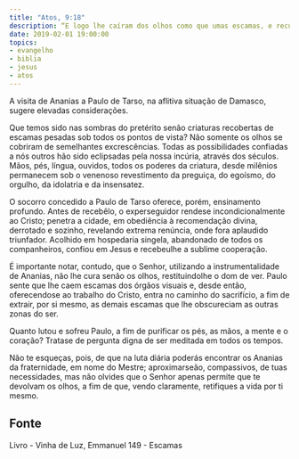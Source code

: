 ```yaml
---
title: "Atos, 9:18"
description: “E logo lhe caíram dos olhos como que umas escamas, e recuperou a vista.”
date: 2019-02-01 19:00:00
topics: 
- evangelho
- biblia
- jesus
- atos
---
```


A visita de Ananias a Paulo de Tarso, na aflitiva situação de Damasco,
sugere elevadas considerações.

Que temos sido nas sombras do pretérito senão criaturas recobertas de
escamas pesadas sob todos os pontos de vista? Não somente os olhos se cobriram de
semelhantes excrescências. Todas as possibilidades confiadas a nós outros hão sido
eclipsadas pela nossa incúria, através dos séculos. Mãos, pés, língua, ouvidos, todos
os poderes da criatura, desde milênios permanecem sob o venenoso revestimento da
preguiça, do egoísmo, do orgulho, da idolatria e da insensatez.

O socorro concedido a Paulo de Tarso oferece, porém, ensinamento
profundo. Antes de recebê­lo, o ex­perseguidor rende­se incondicionalmente ao
Cristo; penetra a cidade, em obediência à recomendação divina, derrotado e sozinho,
revelando extrema renúncia, onde fora aplaudido triunfador. Acolhido em
hospedaria singela, abandonado de todos os companheiros, confiou em Jesus e
recebeu­lhe a sublime cooperação.

É importante notar, contudo, que o Senhor, utilizando a instrumentalidade
de Ananias, não lhe cura senão os olhos, restituindo­lhe o dom de ver. Paulo sente
que lhe caem escamas dos órgãos visuais e, desde então, oferecendo­se ao trabalho
do Cristo, entra no caminho do sacrifício, a fim de extrair, por si mesmo, as demais
escamas que lhe obscureciam as outras zonas do ser.

Quanto lutou e sofreu Paulo, a fim de purificar os pés, as mãos, a mente e o
coração?
Trata­se de pergunta digna de ser meditada em todos os tempos.

Não te esqueças, pois, de que na luta diária poderás encontrar os Ananias da
fraternidade, em nome do Mestre; aproximar­se­ão, compassivos, de tuas
necessidades, mas não olvides que o Senhor apenas permite que te devolvam os
olhos, a fim de que, vendo claramente, retifiques a vida por ti mesmo.


## Fonte
Livro - Vinha de Luz, Emmanuel
149 - Escamas
